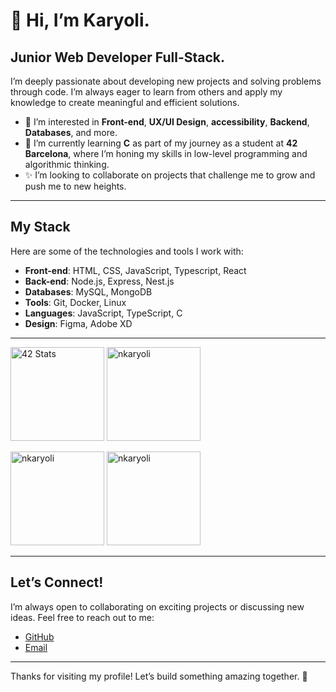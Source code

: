 # 👋 Hi, I’m Karyoli.

## Junior Web Developer Full-Stack.

I’m deeply passionate about developing new projects and solving problems through code. I’m always eager to learn from others and apply my knowledge to create meaningful and efficient solutions.

- 👀 I’m interested in **Front-end**, **UX/UI Design**, **accessibility**, **Backend**, **Databases**, and more.
- 🌱 I’m currently learning **C** as part of my journey as a student at **42 Barcelona**, where I’m honing my skills in low-level programming and algorithmic thinking.
- ✨ I’m looking to collaborate on projects that challenge me to grow and push me to new heights.

---

## My Stack

Here are some of the technologies and tools I work with:

- **Front-end**: HTML, CSS, JavaScript, Typescript, React
- **Back-end**: Node.js, Express, Nest.js
- **Databases**: MySQL, MongoDB
- **Tools**: Git, Docker, Linux
- **Languages**: JavaScript, TypeScript, C
- **Design**: Figma, Adobe XD

---

<p align="center">
  <div style="display: inline-block;">
    <a href="https://github.com/oakoudad/badge42">
      <img src="https://badge.mediaplus.ma/binary/knieves-?1337Badge=off&UM6P=off" alt="42 Stats" height="150"/>
    </a>
  </div>
  <div style="display: inline-block;">
    <img src="https://github-readme-stats.vercel.app/api/top-langs?username=nkaryoli&show_icons=true&locale=en&layout=compact" alt="nkaryoli" height="150"/>
  </div>
</p>

<p align="center">
  <div style="display: inline-block;">
    <img src="http://github-readme-streak-stats.herokuapp.com?user=nkaryoli&theme=light&background=ffffff" alt="nkaryoli" height="150"/>
  </div>
  <div style="display: inline-block;">
    <img src="https://github-readme-stats.vercel.app/api?username=nkaryoli&show_icons=true&locale=en" alt="nkaryoli" height="150"/>
  </div>
</p>


---

## Let’s Connect!

I’m always open to collaborating on exciting projects or discussing new ideas. Feel free to reach out to me:

- [GitHub](https://github.com/nkaryoli)
- [Email](mailto:karyoli@gmail.com)

---

Thanks for visiting my profile! Let’s build something amazing together. 🚀

